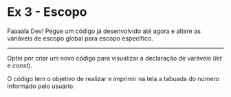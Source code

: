 # Ex 3 - Escopo

Faaaala Dev!
Pegue um código já desenvolvido até agora e altere as variáveis de escopo global para escopo específico.

____

Optei por criar um novo código para visualizar a declaração de varáveis (*let* e *const*). 

O código tem o objetivo de realizar e imprimir na tela a tabuada do número informado pelo usuário. 